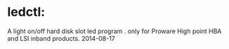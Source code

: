 ledctl: 
======
A light on/off hard disk slot led program . only for Proware High point HBA and LSI inband products.
2014-08-17
